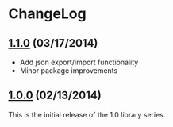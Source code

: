 # ChangeLog

## [1.1.0](https://github.com/commtech/pyfscc/releases/tag/v1.1.0) (03/17/2014)
- Add json export/import functionality
- Minor package improvements

## [1.0.0](https://github.com/commtech/pyfscc/releases/tag/v1.0.0) (02/13/2014)
This is the initial release of the 1.0 library series.
